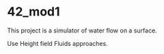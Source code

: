 # 42_mod1
This project is a simulator of water flow on a surface.

Use Height field Fluids approaches.
